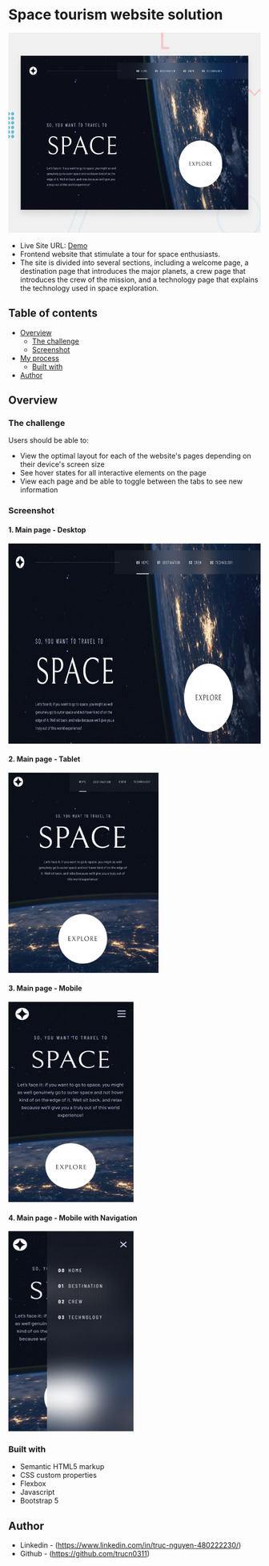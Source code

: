 # Space tourism website solution
<img src="preview/preview.jpg" width="600" height="400">

- Live Site URL: [Demo](https://tourtospace.netlify.app)
- Frontend website that stimulate a tour for space enthusiasts.
- The site is divided into several sections, including a welcome page, a destination page that introduces the major planets, a crew page that introduces the crew of the mission, and a technology page that explains the technology used in space exploration.

## Table of contents

- [Overview](#overview)
  - [The challenge](#the-challenge)
  - [Screenshot](#screenshot)
- [My process](#my-process)
  - [Built with](#built-with)
- [Author](#author)

## Overview

### The challenge

Users should be able to:

- View the optimal layout for each of the website's pages depending on their device's screen size
- See hover states for all interactive elements on the page
- View each page and be able to toggle between the tabs to see new information

### Screenshot

#### 1. Main page - Desktop

<img src="preview/desktop.png" width="600" height="400">

#### 2. Main page - Tablet

<img src="preview/tablet.png" width="300" height="400">

#### 3. Main page - Mobile

<img src="preview/mobile.png" width="250" height="400">

#### 4. Main page - Mobile with Navigation

<img src="preview/mobile-with-nav.png" width="250" height="400">

### Built with

- Semantic HTML5 markup
- CSS custom properties
- Flexbox
- Javascript
- Bootstrap 5

## Author

- Linkedin - (https://www.linkedin.com/in/truc-nguyen-480222230/)
- Github - (https://github.com/trucn0311)
